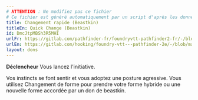 ```yaml
---
# ATTENTION : Ne modifiez pas ce fichier
# Ce fichier est généré automatiquement par un script d'après les données du module Foundry VTT officiel et de sa traduction
title: Changement rapide (Beastkin)
titleEn: Quick Change (Beastkin)
id: DmcJtpMBSh3R5MHI
urlFr: https://gitlab.com/pathfinder-fr/foundryvtt-pathfinder2-fr/-/blob/master/data/feats/DmcJtpMBSh3R5MHI.htm
urlEn: https://gitlab.com/hooking/foundry-vtt---pathfinder-2e/-/blob/master/packs/data/feats.db/quick-change-beastkin.json
layout: dons
---
```

**Déclencheur** Vous lancez l'initiative.

Vos instincts se font sentir et vous adoptez une posture agressive. Vous utilisez Changement de forme pour prendre votre forme hybride ou une nouvelle forme accordée par un don de beastkin.

